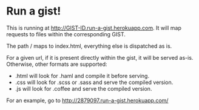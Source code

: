 # Run a gist!

This is running at http://GIST-ID.run-a-gist.herokuapp.com. It will map requests to files within the corresponding GIST.

The path / maps to index.html, everything else is dispatched as is.

For a given url, if it is present directly within the gist, it will be served as-is. Otherwise, other formats are supported:

* <name>.html will look for <name>.haml and compile it before serving.
* <name>.css will look for <name>.scss or <name>.sass and serve the compiled version.
* <name>.js will look for <name>.coffee and serve the compiled version.

For an example, go to http://2879097.run-a-gist.herokuapp.com/
